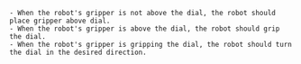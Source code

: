 
    - When the robot's gripper is not above the dial, the robot should place gripper above dial.
    - When the robot's gripper is above the dial, the robot should grip the dial.
    - When the robot's gripper is gripping the dial, the robot should turn the dial in the desired direction.